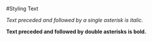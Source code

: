 #Styling Text

*Text preceded and followed by a single asterisk is italic.*

**Text preceded and followed by double asterisks is bold.**
